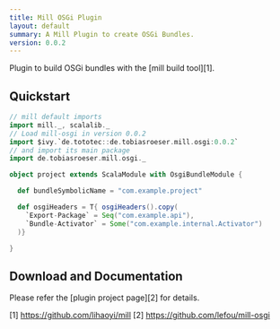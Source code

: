 ```yaml
---
title: Mill OSGi Plugin
layout: default
summary: A Mill Plugin to create OSGi Bundles.
version: 0.0.2
---
```


Plugin to build OSGi bundles with the [mill build tool][1].

## Quickstart

```scala
// mill default imports
import mill._, scalalib._
// Load mill-osgi in version 0.0.2
import $ivy.`de.tototec::de.tobiasroeser.mill.osgi:0.0.2`
// and import its main package
import de.tobiasroeser.mill.osgi._

object project extends ScalaModule with OsgiBundleModule {

  def bundleSymbolicName = "com.example.project"

  def osgiHeaders = T{ osgiHeaders().copy(
    `Export-Package` = Seq("com.example.api"),
    `Bundle-Activator` = Some("com.example.internal.Activator")
  )}

}
```

## Download and Documentation

Please refer the [plugin project page][2] for details.

[1] https://github.com/lihaoyi/mill
[2] https://github.com/lefou/mill-osgi
